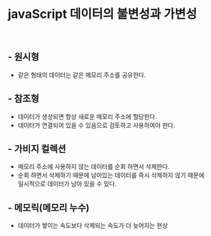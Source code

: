 # javaScript 데이터의 불변성과 가변성

<br />

## - 원시형
  - 같은 형태의 데이터는 같은 메모리 주소를 공유한다.

## - 참조형
  - 데이터가 생성되면 항상 새로운 메모리 주소에 할당한다.
  - 데이터가 연결되어 있을 수 있음으로 검토하고 사용하여야 한다.

## - 가비지 컬렉션
  - 메모리 주소에 사용하지 않는 데이터를 순회 하면서 삭제한다.
  - 순회 하면서 삭제하기 때문에 남아있는 데이터를 즉시 삭제하지 않기 때문에  
    일시적으로 데이터가 남아 있을 수 있다.

## - 메모릭(메모리 누수)
  - 데이터가 쌓이는 속도보다 삭제되는 속도가 더 늦어지는 현상